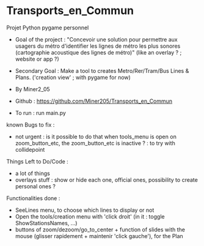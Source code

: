 # Transports_en_Commun
 
Projet Python pygame personnel

- Goal of the project :
"Concevoir une solution pour permettre aux usagers du métro d'identifier les lignes de métro les plus sonores (cartographie acoustique des lignes de métro)"
  (like an overlay ? ; website or app ?)

- Secondary Goal : Make a tool to creates Metro/Rer/Tram/Bus Lines & Plans. ('creation view' ; with pygame for now)


- By Miner2_05

- Github : https://github.com/Miner205/Transports_en_Commun


- To run : run main.py



known Bugs to fix : 
- not urgent : is it possible to do that when tools_menu is open on zoom_button_etc, the zoom_button_etc is inactive ? : to try with collidepoint 

Things Left to Do/Code :
- a lot of things
- overlays stuff : show or hide each one, official ones, possibility to create personal ones ?

Functionalities done :
- SeeLines menu, to choose which lines to display or not
- Open the tools/creation menu with 'click droit' (in it : toggle ShowStationsNames, ...)
- buttons of zoom/dezoom/go_to_center + function of slides with the mouse (glisser rapidement + maintenir 'click gauche'), for the Plan